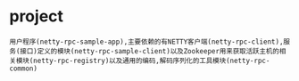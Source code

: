 # project
	用户程序(netty-rpc-sample-app),主要依赖的有NETTY客户端(netty-rpc-client),服务(接口)定义的模块(netty-rpc-sample-client)以及Zookeeper用来获取活跃主机的相关模块(netty-rpc-registry)以及通用的编码,解码序列化的工具模块(netty-rpc-common)
	
